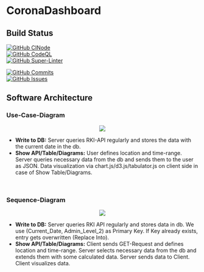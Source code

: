 # CoronaDashboard

## Build Status

[![GitHub CINode](https://github.com/FelixGeisler/CoronaDashboard/workflows/Node.js%20CI/badge.svg)](https://github.com/actions/starter-workflows/blob/main/ci/node.js.yml)  
[![GitHub CodeQL](https://github.com/FelixGeisler/CoronaDashboard/workflows/CodeQL/badge.svg)](https://github.com/actions/starter-workflows/blob/main/code-scanning/codeql.yml)  
[![GitHub Super-Linter](https://github.com/FelixGeisler/CoronaDashboard/workflows/Lint%20Code%20Base/badge.svg)](https://github.com/marketplace/actions/super-linter)

[![GitHub Commits](https://img.shields.io/github/commit-activity/w/FelixGeisler/CoronaDashboard)](https://github.com/FelixGeisler/CoronaDashboard/commits/main)  
[![GitHub Issues](https://img.shields.io/github/issues/FelixGeisler/CoronaDashboard)](https://github.com/FelixGeisler/CoronaDashboard/issues)

## Software Architecture

### Use-Case-Diagram

<div align='center'>
<img src='http://www.plantuml.com/plantuml/png/ROknJiD038PtFyMlii3GFW53WIniI4V4x2OcEVNkNFaS423U7P56KOLOBFd_lczVdSsdd2Z9gyCL5eVHqKUJpgCMgiTOJcoSSUBko8DK_qY2NynbI491x4qCN168ErT3Myz_IxHgs3oeQM4qNCU3ilKRNF7dP88l0e20xHRNBnPTu8hc_cQUvzFEB8pwZcS-93cZom6tknt2lqKJUJ3ETOqkjwNxszmzFIxw-YxcD-sbz5DEFm00'/>
</div>

- <b>Write to DB:</b>
Server queries RKI-API regularly and stores the data with the current date in the db.
- <b>Show API/Table/Diagrams:</b>
User defines location and time-range. Server queries necessary data from the db and sends them to the user as JSON. Data visualization via chart.js/d3.js/tabulator.js on client side in case of Show Table/Diagrams.
<br>

### Sequence-Diagram

<div align='center'>
<img src='http://www.plantuml.com/plantuml/png/RL5DQm8n4BtdLmnwbhtleLeLHDf3qL8llSokWmRYPic7BVxw3gQE2UIoB6_UUtblPk43kX0lHdNs5rP6qn1WYhVeI8qyqRqUaQ4qKJGSWOdgpjwJkvAhiG_KfM61hZ5WXvvAbzUFhQzvJ7PlM-3Xv4dVE1j7cBxhqpaiJIGuE1q8WeNrKicRC7jvYblOK53O1tr5fWf9eEmT-OCPMmYrXJqdK4UgI0IIRdaCGLlOqMYm9z13iBcLq3EmM5IbzVviV-0JEqFDMkF9uSKtd4RzNw_CplMXER9Xq_ANvarhR8z1ss7UIFp7UUlXkR-XFjrFFT3QZX93G2WPApHzDFUdVQqjv4gMfaoPStrlqbe4Nzf7DFgMhB-7oghae4Nz1SFnOlu0'>
</div>

- <b>Write to DB:</b>
    Server queries RKI API regularly and stores data in db. We use (Current_Date, Admin_Level_2) as Primary Key. If Key already exists, entry gets overwritten (Replace Into).
- <b>Show API/Table/Diagrams:</b>
    Client sends GET-Request and defines location and time-range. Server selects necessary data from the db and extends them with some calculated data. Server sends data to Client. Client visualizes data.
